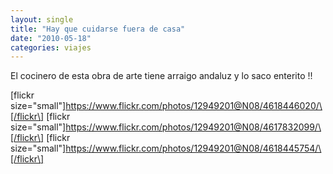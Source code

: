 ```yaml
---
layout: single
title: "Hay que cuidarse fuera de casa"
date: "2010-05-18"
categories: viajes
---
```


El cocinero de esta obra de arte tiene arraigo andaluz y lo saco enterito !!

\[flickr size="small"\]https://www.flickr.com/photos/12949201@N08/4618446020/\[/flickr\] \[flickr size="small"\]https://www.flickr.com/photos/12949201@N08/4617832099/\[/flickr\] \[flickr size="small"\]https://www.flickr.com/photos/12949201@N08/4618445754/\[/flickr\]
